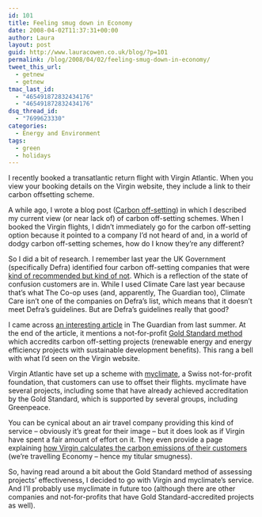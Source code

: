 ```yaml
---
id: 101
title: Feeling smug down in Economy
date: 2008-04-02T11:37:31+00:00
author: Laura
layout: post
guid: http://www.lauracowen.co.uk/blog/?p=101
permalink: /blog/2008/04/02/feeling-smug-down-in-economy/
tweet_this_url:
  - getnew
  - getnew
tmac_last_id:
  - "465491872832434176"
  - "465491872832434176"
dsq_thread_id:
  - "7699623330"
categories:
  - Energy and Environment
tags:
  - green
  - holidays
---
```

I recently booked a transatlantic return flight with Virgin Atlantic. When you view your booking details on the Virgin website, they include a link to their carbon offsetting scheme.

A while ago, I wrote a blog post (<a title="My post about carbon off-setting" href="http://www.lauracowen.co.uk/blog/2007/08/05/carbon-off-setting/" target="_self">Carbon off-setting</a>) in which I described my current view (or near lack of) of carbon off-setting schemes. When I booked the Virgin flights, I didn&#8217;t immediately go for the carbon off-setting option because it pointed to a company I&#8217;d not heard of and, in a world of dodgy carbon off-setting schemes, how do I know they&#8217;re any different?

So I did a bit of research. I remember last year the UK Government (specifically Defra) identified four carbon off-setting companies that were <a title="BBC article about carbon off-setting companies" href="http://news.bbc.co.uk/1/hi/business/6273061.stm" target="_blank">kind of recommended but kind of not</a>. Which is a reflection of the state of confusion customers are in. While I used Climate Care last year because that&#8217;s what The Co-op uses (and, apparently, The Guardian too), Climate Care isn&#8217;t one of the companies on Defra&#8217;s list, which means that it doesn&#8217;t meet Defra&#8217;s guidelines. But are Defra&#8217;s guidelines really that good?

I came across <a title="Guardian article about carbon off-setting" href="http://www.guardian.co.uk/environment/2007/jun/16/climatechange.climatechange" target="_blank">an interesting article</a> in The Guardian from last summer. At the end of the article, it mentions a not-for-profit <a title="Gold Standard website" href="http://www.cdmgoldstandard.org" target="_blank">Gold Standard method</a> which accredits carbon off-setting projects (renewable energy and energy efficiency projects with sustainable development benefits). This rang a bell with what I&#8217;d seen on the Virgin website.

Virgin Atlantic have set up a scheme with <a title="myclimate carbon off-setting foundation" href="http://www.myclimate.org" target="_blank">myclimate</a>, a Swiss not-for-profit foundation, that customers can use to offset their flights. myclimate have several projects, including some that have already achieved accreditation by the Gold Standard, which is supported by several groups, including Greenpeace.

You can be cynical about an air travel company providing this kind of service &#8211; obviously it&#8217;s great for their image &#8211; but it does look as if Virgin have spent a fair amount of effort on it. They even provide a page explaining <a title="Virgin Atlantic carbon calculations" href="https://virginatlantic.myclimate.org/calculations" target="_blank">how Virgin calculates the carbon emissions of their customers</a> (we&#8217;re travelling Economy &#8211; hence my titular smugness).

So, having read around a bit about the Gold Standard method of assessing projects&#8217; effectiveness, I decided to go with Virgin and myclimate&#8217;s service. And I&#8217;ll probably use myclimate in future too (although there are other companies and not-for-profits that have Gold Standard-accredited projects as well).